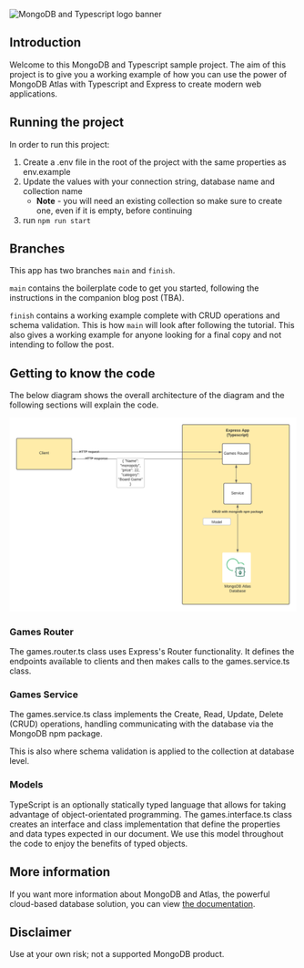 ![MongoDB and Typescript logo banner](./images/banner.png)

## Introduction

Welcome to this MongoDB and Typescript sample project.
The aim of this project is to give you a working example of how you can use the power of MongoDB Atlas with Typescript and Express to create modern web applications.

## Running the project

In order to run this project:

1. Create a .env file in the root of the project with the same properties as env.example
2. Update the values with your connection string, database name and collection name
    - **Note** - you will need an existing collection so make sure to create one, even if it is empty, before continuing
3. run `npm run start`

## Branches

This app has two branches `main` and `finish`.

`main` contains the boilerplate code to get you started, following the instructions in the companion blog post (TBA).

`finish` contains a working example complete with CRUD operations and schema validation. This is how `main` will look after following the tutorial. This also gives a working example for anyone looking for a final copy and not intending to follow the post.

## Getting to know the code

The below diagram shows the overall architecture of the diagram and the following sections will explain the code.

![Architecture diagram of the application](./images/diagram.png)

### Games Router

The games.router.ts class uses Express's Router functionality. It defines the endpoints available to clients and then makes calls to the games.service.ts class.

### Games Service

The games.service.ts class implements the Create, Read, Update, Delete (CRUD) operations, handling communicating with the database via the MongoDB npm package.

This is also where schema validation is applied to the collection at database level.

### Models

TypeScript is an optionally statically typed language that allows for taking advantage of object-orientated programming. The games.interface.ts class creates an interface and class implementation that define the properties and data types expected in our document. We use this model throughout the code to enjoy the benefits of typed objects.

## More information

If you want more information about MongoDB and Atlas, the powerful cloud-based database solution, you can view [the documentation](https://docs.atlas.mongodb.com/).

## Disclaimer

Use at your own risk; not a supported MongoDB product.

